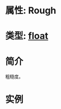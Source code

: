 # 属性: Rough
# 类型: [float](../../float.md)
# 简介
<!-- START ShortDesc -->
粗糙度。
<!-- END ShortDesc -->


<!-- START Desc -->

<!-- END Desc -->

# 实例
<!-- START SAMPLE -->

<!-- END SAMPLE -->

		 